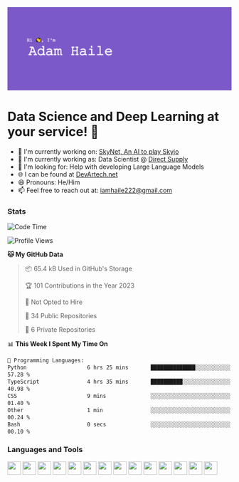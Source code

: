![Github Banner](https://github.com/DevArtech/devartech/blob/main/GithubBanner.png?raw=true)
# Data Science and Deep Learning at your service! 🤖

 - 🔭 I'm currently working on: [SkyNet, An AI to play Skyjo](https://github.com/DevArtech/skynet)  
 - 💼 I'm currently working as: Data Scientist @ [Direct Supply](https://www.directsupply.com/)   
 - 🧐 I'm looking for: Help with developing Large Language Models   
 - 🌐 I can be found at [DevArtech.net](https://devartech.net)
 - 😄 Pronouns: He/Him   
 - 📫 Feel free to reach out at: iamhaile222@gmail.com

### Stats
<!--START_SECTION:waka-->
![Code Time](http://img.shields.io/badge/Code%20Time-11%20hrs%2052%20mins-blue)

![Profile Views](http://img.shields.io/badge/Profile%20Views-133-blue)

**🐱 My GitHub Data** 

> 📦 65.4 kB Used in GitHub's Storage 
 > 
> 🏆 101 Contributions in the Year 2023
 > 
> 🚫 Not Opted to Hire
 > 
> 📜 34 Public Repositories 
 > 
> 🔑 6 Private Repositories 
 > 
📊 **This Week I Spent My Time On** 

```text
💬 Programming Languages: 
Python                   6 hrs 25 mins       ██████████████░░░░░░░░░░░   57.28 % 
TypeScript               4 hrs 35 mins       ██████████░░░░░░░░░░░░░░░   40.98 % 
CSS                      9 mins              ░░░░░░░░░░░░░░░░░░░░░░░░░   01.40 % 
Other                    1 min               ░░░░░░░░░░░░░░░░░░░░░░░░░   00.24 % 
Bash                     0 secs              ░░░░░░░░░░░░░░░░░░░░░░░░░   00.10 % 
```


<!--END_SECTION:waka-->

### Languages and Tools
<div style="display: flex; gap: 0.25rem;">
 <img height="30" width="30" src="https://cdn.simpleicons.org/python/black/white"/>
 <img height="30" width="30" src="https://cdn.simpleicons.org/tensorflow/black/white"/>
 <img height="30" width="30" src="https://cdn.simpleicons.org/postgres/black/white"/>
 <img height="30" width="30" src="https://cdn.simpleicons.org/amazonaws/black/white"/>
 <img height="30" width="30" src="https://cdn.simpleicons.org/javascript/black/white"/>
 <img height="30" width="30" src="https://cdn.simpleicons.org/react/black/white"/>
 <img height="30" width="30" src="https://cdn.simpleicons.org/csharp/black/white"/>
 <img height="30" width="30" src="https://cdn.simpleicons.org/cplusplus/black/white"/>
 <img height="30" width="30" src="https://cdn.simpleicons.org/ruby/black/white"/>
 <img height="30" width="30" src="https://cdn.simpleicons.org/html5/black/white"/>
 <img height="30" width="30" src="https://cdn.simpleicons.org/css3/black/white"/>
 <img height="30" width="30" src="https://cdn.simpleicons.org/microsoftexcel/black/white"/>
 <img height="30" width="30" src="https://cdn.simpleicons.org/unrealengine/black/white"/>
 <img height="30" width="30" src="https://cdn.simpleicons.org/unity/black/white"/>
</div>
